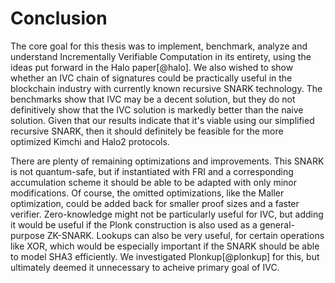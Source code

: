# Conclusion

The core goal for this thesis was to implement, benchmark, analyze and
understand Incrementally Verifiable Computation in its entirety, using the
ideas put forward in the Halo paper[@halo]. We also wished to show whether an
IVC chain of signatures could be practically useful in the blockchain industry
with currently known recursive SNARK technology. The benchmarks show that
IVC may be a decent solution, but they do not definitively show that the IVC
solution is markedly better than the naive solution. Given that our results
indicate that it's viable using our simplified recursive SNARK, then it should
definitely be feasible for the more optimized Kimchi and Halo2 protocols.

There are plenty of remaining optimizations and improvements. This SNARK is not
quantum-safe, but if instantiated with FRI and a corresponding accumulation
scheme it should be able to be adapted with only minor modifications. Of
course, the omitted optimizations, like the Maller optimization, could be
added back for smaller proof sizes and a faster verifier. Zero-knowledge
might not be particularly useful for IVC, but adding it would be useful if
the Plonk construction is also used as a general-purpose ZK-SNARK. Lookups
can also be very useful, for certain operations like XOR, which would be
especially important if the SNARK should be able to model SHA3 efficiently. We
investigated Plonkup[@plonkup] for this, but ultimately deemed it unnecessary
to acheive primary goal of IVC.
